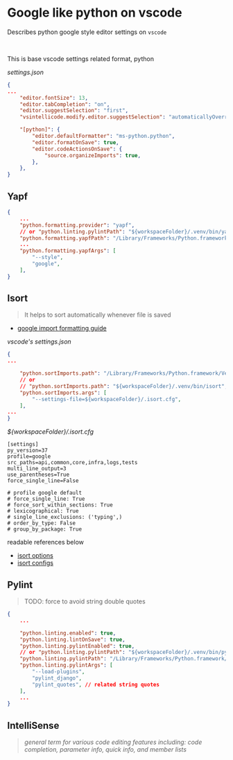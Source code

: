 # Google like python on vscode


Describes python google style editor settings on `vscode`

<!--more-->
<br />

This is base vscode settings related format, python 

*settings.json*
```json
{
...
    "editor.fontSize": 13,
    "editor.tabCompletion": "on",
    "editor.suggestSelection": "first",
    "vsintellicode.modify.editor.suggestSelection": "automaticallyOverrodeDefaultValue",

    "[python]": {
        "editor.defaultFormatter": "ms-python.python",
        "editor.formatOnSave": true,
        "editor.codeActionsOnSave": {
            "source.organizeImports": true,
        },
    },
}
```

## Yapf

```json
{
    ...
    "python.formatting.provider": "yapf",
    // or "python.linting.pylintPath": "${workspaceFolder}/.venv/bin/yapf",
    "python.formatting.yapfPath": "/Library/Frameworks/Python.framework/Versions/3.7/bin/yapf",
    ...
    "python.formatting.yapfArgs": [
        "--style",
        "google",
    ],
}
```

## Isort
> It helps to sort automatically whenever file is saved

- [google import formatting guide](https://google.github.io/styleguide/pyguide.html#313-imports-formatting)


*vscode's settings.json*
```json
{
...

    "python.sortImports.path": "/Library/Frameworks/Python.framework/Versions/3.7/bin/isort",
    // or
    // "python.sortImports.path": "${workspaceFolder}/.venv/bin/isort",
    "python.sortImports.args": [
        "--settings-file=${workspaceFolder}/.isort.cfg",
    ],
...
}
```

*${workspaceFolder}/.isort.cfg*
```apacheconf
[settings]
py_version=37
profile=google
src_paths=api,common,core,infra,logs,tests
multi_line_output=3
use_parentheses=True
force_single_line=False

# profile google default
# force_single_line: True
# force_sort_within_sections: True
# lexicographical: True
# single_line_exclusions: ('typing',)
# order_by_type: False
# group_by_package: True
```

readable references below
- [isort options](https://pycqa.github.io/isort/docs/configuration/options.html)
- [isort configs](https://pycqa.github.io/isort/docs/configuration/config_files.html)



## Pylint
> TODO: force to avoid string double quotes

```json
{
    ...

    "python.linting.enabled": true,
    "python.linting.lintOnSave": true,
    "python.linting.pylintEnabled": true,
    // or "python.linting.pylintPath": "${workspaceFolder}/.venv/bin/pylint",
    "python.linting.pylintPath": "/Library/Frameworks/Python.framework/Versions/3.7/bin/pylint",
    "python.linting.pylintArgs": [
        "--load-plugins",
        "pylint_django",
        "pylint_quotes", // related string quotes
    ],
    ...
}

```

## IntelliSense

> *general term for various code editing features including: code completion, parameter info, quick info, and member lists*


